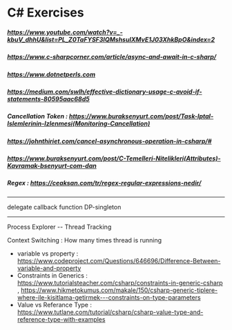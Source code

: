 # C# Exercises

##### https://www.youtube.com/watch?v=_-kbuV_dhhU&list=PL_Z0TaFYSF3IQMshsulXMvE1J03XhkBpO&index=2
##### https://www.c-sharpcorner.com/article/async-and-await-in-c-sharp/
##### https://www.dotnetperls.com
##### https://medium.com/swlh/effective-dictionary-usage-c-avoid-if-statements-80595aac68d5
##### Cancellation Token : https://www.buraksenyurt.com/post/Task-Iptal-Islemlerinin-Izlenmesi(Monitoring-Cancellation)
##### https://johnthiriet.com/cancel-asynchronous-operation-in-csharp/#
##### https://www.buraksenyurt.com/post/C-Temelleri-Nitelikleri(Attributes)-Kavramak-bsenyurt-com-dan
##### Regex : https://ceaksan.com/tr/regex-regular-expressions-nedir/
--------------
delegate
callback function
DP-singleton

----------------

Process Explorer -- Thread Tracking

Context Switching :  How many times thread is running


- variable vs property : https://www.codeproject.com/Questions/646696/Difference-Between-variable-and-property
- Constraints in Generics : https://www.tutorialsteacher.com/csharp/constraints-in-generic-csharp , https://www.hikmetokumus.com/makale/150/csharp-generic-tiplere-where-ile-kisitlama-getirmek---constraints-on-type-parameters
- Value vs Referance Type : https://www.tutlane.com/tutorial/csharp/csharp-value-type-and-reference-type-with-examples